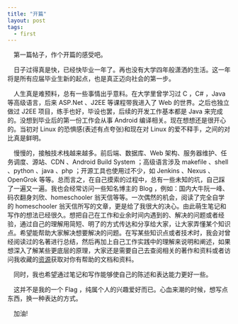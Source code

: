 ```yaml
---
title: "开篇"
layout: post
tags:
  - first
---
```


 第一篇帖子，作个开篇的感受吧。

 日子过得真是快，已经快毕业一年了。再也没有大学四年般潇洒的生活。这一年将是所有应届毕业生新的起点，也是真正迈向社会的第一步。

 人生真是难预料，总有一些事情出乎意料。在大学里曾学习过 C ，C# ，Java 等高级语言，后来 ASP.Net 、J2EE 等课程带我进入了 Web 的世界。之后也独立做过 J2EE 项目，练手也好，毕设也罢，后续的开发工作基本都是 Java 来完成的。没想到毕业后的第一份工作会从事 Android 编译相关。现在想想还是很开心的。当初对 Linux 的恐惧感(表述有点夸张)和现在对 Linux 的爱不释手，之间的对比真是鲜明。

 慢慢的，接触技术栈越来越多。前后端、数据库、Web 架构、服务器维护、任务调度、源站、CDN 、Android Build System ；高级语言涉及 makefile 、shell 、python 、java 、php ；开源工具也使用过不少，如 Jenkins 、Nexus 、OpenGrok 等等。总而言之，在自己摸索的过程中，总有一些未知的坑，自己踩了一遍又一遍。我也会经常访问一些知名博主的 Blog ，例如：国内大牛阮一峰、 码农翻身刘欣、homeschooler 翁天信等等。一次偶然的机会，阅读了完全自学的 homeschooler 翁天信所写的文章，更是给了我很大的决心。由此萌生笔记和写作的想法已经很久。想把自己在工作和业余时间内遇到的、解决的问题或者经验，通过自己的理解用简短、明了的方式传达和分享给大家，让大家弄懂某个知识点。希望能帮助大家解决想要解决的问题。在写某些知识点或者技术时，我会对曾经阅读过的名著进行总结，然后再加上自己工作实践中的理解来说明和阐述，如果想深入了解某些更底层的原理，大家还是需要自己去查阅相关的著作和资料或者访问我收藏的[资源](/downloads/resource "Jeff-Duan.guthub.io/downloads/resource")获取对你有帮助的文档和资料。


 同时，我也希望通过笔记和写作能够使自己的陈述和表达能力更好一些。

 这并不是我的一个 Flag ，纯属个人的兴趣爱好而已。心血来潮的时候，想写点东西，换一种表达的方式。

 加油!
